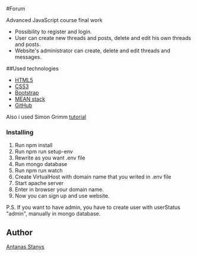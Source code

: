#Forum

Advanced JavaScript course final work


* Possibility to register and login.
* User can create new threads and posts, delete and edit his own threads and posts.
* Website's administrator can create, delete and edit threads and messages.


##Used technologies

* [HTML5](https://en.wikipedia.org/wiki/HTML5)
* [CSS3](https://en.wikipedia.org/wiki/Cascading_Style_Sheets#CSS_3)
* [Bootstrap](https://getbootstrap.com/)
* [MEAN stack](https://en.wikipedia.org/wiki/MEAN_(software_bundle))
* [GitHub](https://github.com/)

Also i used Simon Grimm [tutorial](http://devdactic.com/restful-api-user-authentication-1/)

### Installing

1. Run npm install
2. Run npm run setup-env
3. Rewrite as you want .env file
4. Run mongo database
5. Run npm run watch
6. Create VirtualHost with domain name that you writed in .env file
7. Start apache server
8. Enter in browser your domain name.
9. Now you can sign up and use website.

P.S. If you want to have admin, you have to create user with userStatus "admin", manually in mongo database.

## Author

[Antanas Stanys](http://antanasstanys.eu)